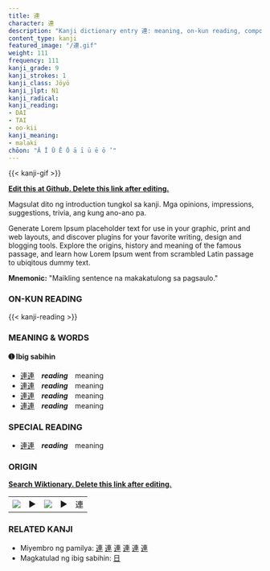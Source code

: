 ```yaml
---
title: 連
character: 連
description: "Kanji dictionary entry 連: meaning, on-kun reading, compounds, origin, related kanji"
content_type: kanji
featured_image: "/連.gif"
weight: 111
frequency: 111
kanji_grade: 9
kanji_strokes: 1
kanji_class: Jōyō
kanji_jlpt: N1
kanji_radical: 
kanji_reading: 
- DAI
- TAI
- oo-kii
kanji_meaning:
- malaki
chōon: "Ā Ī Ū Ē Ō ā ī ū ē ō ’"
---
```

[//]: # (Don't edit the line below. Kanji animated GIF code is automatically generated.)
{{< kanji-gif >}}

[//]: # (Edit below this line.)

**[Edit this at Github. Delete this link after editing.](https://github.com/tim0g/tim/tree/main/content/kanji/連/index.md)**

Magsulat dito ng introduction tungkol sa kanji. Mga opinions, impressions, suggestions, trivia, ang kung ano-ano pa.

Generate Lorem Ipsum placeholder text for use in your graphic, print and web layouts, and discover plugins for your favorite writing, design and blogging tools. Explore the origins, history and meaning of the famous passage, and learn how Lorem Ipsum went from scrambled Latin passage to ubiqitous dummy text.
 
**Mnemonic:** "Maikling sentence na makakatulong sa pagsaulo."

### ON-KUN READING

[//]: # (Don't edit the line below. ON-KUN READING code is automatically generated.)
{{< kanji-reading >}}

### MEANING & WORDS

#### ➊ **Ibig sabihin**
  - [連](../連)[連](../連)　***reading***　meaning
  - [連](../連)[連](../連)　***reading***　meaning
  - [連](../連)[連](../連)　***reading***　meaning
  - [連](../連)[連](../連)　***reading***　meaning

### SPECIAL READING
  - [連](../連)[連](../連)　***reading***　meaning

### ORIGIN

**[Search Wiktionary. Delete this link after editing.](https://wiktionary.org/wiki/連)**
<table class="kanji-table"><tr><td>
<img src="60px-連-bronze.svg.png">
</td><td>▶</td><td>
<img src="60px-連-oracle.svg.png">
</td><td>▶</td>
<td class="kanji-origin">連</td>
</tr></table>

### RELATED KANJI
- Miyembro ng pamilya: [連](../連) [連](../連) [連](../連) [連](../連) [連](../連) [連](../連)
- Magkatulad ng ibig sabihin: [日](../日)
